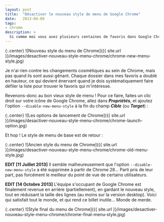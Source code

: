 ```yaml
---
layout: post
title:  "Désactiver le nouveau style de menu de Google Chrome"
date:   2013-04-09
tags:
- chrome
description: >
  Si comme moi vous avez plusieurs centaines de favoris dans Google Chrome, nous n'avez sûrement pas manqué de constater un petit changement visuel ces derniers jours. Le style de tous les menus a en effet été aéré, histoire de mieux coller à la charte graphique de Google. On se retrouve donc avec ceci :
---
```


{:.center}
![Nouveau style du menu de Chrome]({{ site.url }}/images/desactiver-nouveau-style-menu-chrome/chrome-new-menu-style.jpg)

Je n'ai rien contre les changements cosmétiques au sein de Chrome, mais pas quand ils sont aussi gênant. Chaque dossier dans mes favoris a doublé en hauteur, ce qui devient énervant quand je dois systématiquement faire défiler la liste pour trouver le favoris qui m'intéresse.

Revenons-donc au bon vieux style de menu ! Pour ce faire, faites un clic droit sur votre icône de Google Chrome, allez dans ***Propriétés***, et ajoutez l'option `--disable-new-menu-style` à la fin du champ ***Cible*** (ou ***Target***) :

{:.center}
![Les options de lancement de Chrome]({{ site.url }}/images/desactiver-nouveau-style-menu-chrome/chrome-launch-option.jpg)

Et hop ! Le style de menu de base est de retour :

{:.center}
![Ancien style du menu de Chrome]({{ site.url }}/images/desactiver-nouveau-style-menu-chrome/chrome-old-menu-style.jpg)

**EDIT [11 Juillet 2013]**
Il semble malheureusement que l'option `--disable-new-menu-style` a été supprimée à partir de Chrome 28… Parti pris de leur part, pas forcément le meilleur du point de vue de certains utilisateurs.

**EDIT [14 Octobre 2013]**
L'équipe s'occupant de Google Chrome est finalement revenue en arrière (partiellement), en gardant le nouveau style, tout en réduisant la taille des lignes (au moins sur la version desktop). Voici qui satisfait tout le monde, et qui rend ce billet inutile… Monde de merde.

{:.center}
![Style final du menu de Chrome]({{ site.url }}/images/desactiver-nouveau-style-menu-chrome/chrome-final-menu-style.jpg)
